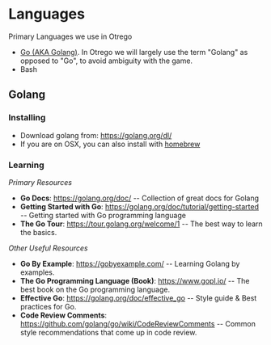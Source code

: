# Languages

Primary Languages we use in Otrego

- [Go (AKA Golang)](https://golang.org/). In Otrego we will largely use the
  term "Golang" as opposed to "Go", to avoid ambiguity with the game.
- Bash

## Golang

### Installing

- Download golang from: https://golang.org/dl/
- If you are on OSX, you can also install with [homebrew](https://brew.sh/)

### Learning

*Primary Resources*

* **Go Docs**: https://golang.org/doc/ -- Collection of great docs for Golang
* **Getting Started with Go**: https://golang.org/doc/tutorial/getting-started -- Getting started with Go programming language
* **The Go Tour**: https://tour.golang.org/welcome/1 -- The best way to learn the basics.

*Other Useful Resources*

* **Go By Example**: https://gobyexample.com/ -- Learning Golang by examples.
* **The Go Programming Language (Book)**: https://www.gopl.io/ -- The best book on the Go programming language.
* **Effective Go**: https://golang.org/doc/effective_go -- Style guide & Best practices for Go.
* **Code Review Comments**: https://github.com/golang/go/wiki/CodeReviewComments -- Common style recommendations that come up in code review.
